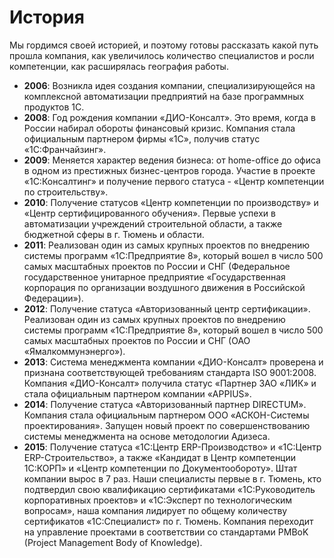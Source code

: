# История

Мы гордимся своей историей, и поэтому готовы рассказать какой путь прошла компания, как увеличилось количество специалистов и росли компетенции, как расширялась география работы.

- **2006**: Возникла идея создания компании, специализирующейся на комплексной автоматизации предприятий на базе программных продуктов 1С.
- **2008**: Год рождения компании «ДИО-Консалт». Это время, когда в России набирал обороты финансовый кризис. Компания стала официальным партнером фирмы «1С», получив статус «1С:Франчайзинг».
- **2009**: Меняется характер ведения бизнеса: от home-office до офиса в одном из престижных бизнес-центров города. Участие в проекте «1С:Консалтинг» и получение первого статуса - «Центр компетенции по строительству».
- **2010**: Получение статусов «Центр компетенции по производству» и «Центр сертифицированного обучения». Первые успехи в автоматизации учреждений строительной области, а также бюджетной сферы в г. Тюмень и области.
- **2011**: Реализован один из самых крупных проектов по внедрению системы программ «1С:Предприятие 8», который вошел в число 500 самых масштабных проектов по России и СНГ (Федеральное государственное унитарное предприятие «Государственная корпорация по организации воздушного движения в Российской Федерации»).
- **2012**: Получение статуса «Авторизованный центр сертификации». Реализован один из самых крупных проектов по внедрению системы программ «1С:Предприятие 8», который вошел в число 500 самых масштабных проектов по России и СНГ (ОАО «Ямалкоммунэнерго»).
- **2013**: Система менеджмента компании «ДИО-Консалт» проверена и признана соответствующей требованиям стандарта ISO 9001:2008. Компания «ДИО-Консалт» получила статус «Партнер ЗАО «ЛИК» и стала официальным партнером компании «APPIUS».
- **2014**: Получение статуса «Авторизованный партнер DIRECTUM». Компания стала официальным партнером ООО «АСКОН-Системы проектирования». Запущен новый проект по совершенствованию системы менеджмента на основе методологии Адизеса.
- **2015**: Получение статуса «1С:Центр ERP-Производство» и «1С:Центр ERP-Строительство», а также «Кандидат в Центр компетенции 1С:КОРП» и «Центр компетенции по Документообороту». Штат компании вырос в 7 раз. Наши специалисты первые в г. Тюмень, кто подтвердил свою квалификацию сертификатами «1С:Руководитель корпоративных проектов» и «1С:Эксперт по технологическим вопросам», наша компания лидирует по общему количеству сертификатов «1С:Специалист» по г. Тюмень. Компания переходит на управление проектами в соответствии со стандартами PMBoK (Project Management Body of Knowledge).
